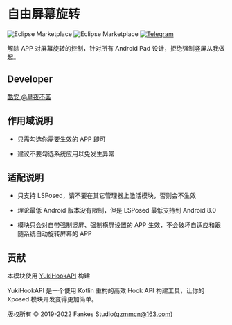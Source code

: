 # 自由屏幕旋转

![Eclipse Marketplace](https://img.shields.io/badge/license-AGPL3.0-blue)
![Eclipse Marketplace](https://img.shields.io/badge/version-v1.0-green)
[![Telegram](https://img.shields.io/badge/Follow-Telegram-blue.svg?logo=telegram)](https://t.me/XiaofangInternet)

解除 APP 对屏幕旋转的控制，针对所有 Android Pad 设计，拒绝强制竖屏从我做起。

## Developer

[酷安 @星夜不荟](http://www.coolapk.com/u/876977)

## 作用域说明

- 只需勾选你需要生效的 APP 即可

- 建议不要勾选系统应用以免发生异常

## 适配说明

- 只支持 LSPosed，请不要在其它管理器上激活模块，否则会不生效

- 理论最低 Android 版本没有限制，但是 LSPosed 最低支持到 Android 8.0

- 模块只会对自带强制竖屏、强制横屏设置的 APP 生效，不会破坏自适应和跟随系统自动旋转屏幕的 APP

## 贡献

本模块使用 [YukiHookAPI](https://github.com/fankes/YukiHookAPI) 构建

YukiHookAPI 是一个使用 Kotlin 重构的高效 Hook API 构建工具，让你的 Xposed 模块开发变得更加简单。

版权所有 © 2019-2022 Fankes Studio(qzmmcn@163.com)
